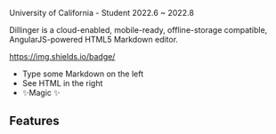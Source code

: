 
University of California - Student 
2022.6 ~ 2022.8

Dillinger is a cloud-enabled, mobile-ready, offline-storage compatible,
AngularJS-powered HTML5 Markdown editor.

https://img.shields.io/badge/

- Type some Markdown on the left
- See HTML in the right
- ✨Magic ✨

## Features
